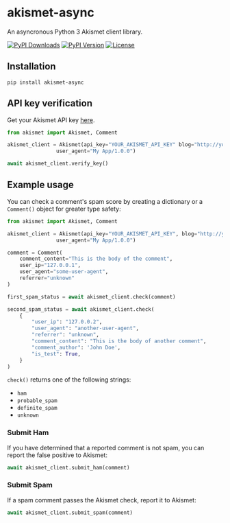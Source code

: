 akismet-async
=========

An asyncronous Python 3 Akismet client library.

[![PyPI Downloads](https://img.shields.io/pypi/dm/akismet-async.svg)](https://pypi.org/project/akismet-async/)
[![PyPI Version](https://img.shields.io/pypi/v/akismet-async.svg)](https://pypi.org/project/akismet-async/)
[![License](https://img.shields.io/badge/license-mit-blue.svg)](https://pypi.org/project/akismet-async)

## Installation
```
pip install akismet-async
```

## API key verification
Get your Akismet API key [here](http://akismet.com/plans/).
```python
from akismet import Akismet, Comment

akismet_client = Akismet(api_key="YOUR_AKISMET_API_KEY" blog="http://your.blog/",
                user_agent="My App/1.0.0")

await akismet_client.verify_key()
```

## Example usage
You can check a comment's spam score by creating a dictionary or a `Comment()` object
for greater type safety:
```python
from akismet import Akismet, Comment

akismet_client = Akismet(api_key="YOUR_AKISMET_API_KEY", blog="http://your.blog/",
                user_agent="My App/1.0.0")

comment = Comment(
    comment_content="This is the body of the comment",
    user_ip="127.0.0.1",
    user_agent="some-user-agent",
    referrer="unknown"
)

first_spam_status = await akismet_client.check(comment)

second_spam_status = await akismet_client.check(
    {
        "user_ip": "127.0.0.2",
        "user_agent": "another-user-agent",
        "referrer": "unknown",
        "comment_content": "This is the body of another comment",
        "comment_author": 'John Doe',
        "is_test": True,
    }
)
```
`check()` returns one of the following strings:
* `ham`
* `probable_spam`
* `definite_spam`
* `unknown`

### Submit Ham
If you have determined that a reported comment is not spam, you can report
the false positive to Akismet:
```python
await akismet_client.submit_ham(comment)
```

### Submit Spam
If a spam comment passes the Akismet check, report it to Akismet:
```python
await akismet_client.submit_spam(comment)
```
